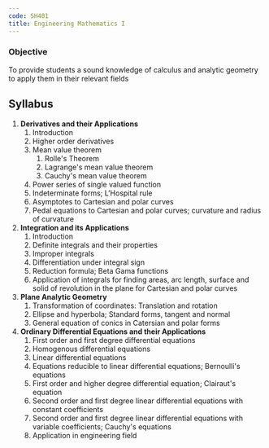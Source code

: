 ```yaml
---
code: SH401
title: Engineering Mathematics I
---
```


### Objective
To provide students a sound knowledge of calculus and analytic geometry to apply them in their relevant fields

## Syllabus
1. **Derivatives and their Applications**
	1. Introduction
	2. Higher order derivatives
	3. Mean value theorem
		1. Rolle's Theorem
		2. Lagrange's mean value theorem
		3. Cauchy's mean value theorem
	4. Power series of single valued function
	5. Indeterminate forms; L'Hospital rule
	6. Asymptotes to Cartesian and polar curves
	7. Pedal equations to Cartesian and polar curves; curvature and radius of curvature
2. **Integration and its Applications**
	1. Introduction
	2. Definite integrals and their properties
	3. Improper integrals
	4. Differentiation under integral sign
	5. Reduction formula; Beta Gama functions
	6. Application of integrals for finding areas, arc length, surface and solid of revolution in the plane for Cartesian and polar curves
3. **Plane Analytic Geometry**
	1. Transformation of coordinates: Translation and rotation
	2. Ellipse and hyperbola; Standard forms, tangent and normal
	3. General equation of conics in Catersian and polar forms
4. **Ordinary Differential Equations and their Applications**
	1. First order and first degree differential equations
	2. Homogenous differential equations
	3. Linear differential equations
	4. Equations reducible to linear differential equations; Bernoulli's equations
	5. First order and higher degree differential equation; Clairaut's equation
	6. Second order and first degree linear differential equations with constant coefficients
	7. Second order and first degree linear differential equations with variable coefficients; Cauchy's equations
	8. Application in engineering field
